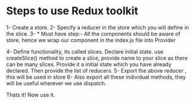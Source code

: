 # Steps to use Redux toolkit

1- Create a store.
2- Specify a reducer in the store which you will define in the slice.
3- * Must have step:-  All the components should be aware of store, hence we wrap our <App/> component in the index.js file into Provider
  <Provider store={store}>
    <App/>
  </Provider>

4- Define functionality, its called slices. Declare initial state. use createSlice() method to create a slice, provide name to your slice as there can be many slices. Provide it a initial state which you have already declared. Then provide the list of reducers.
5- Export the above reducer , this will be used in store
6- Also export all these individual methods, they will be useful wherever we use dispatch.

Thats it! Now use it.
